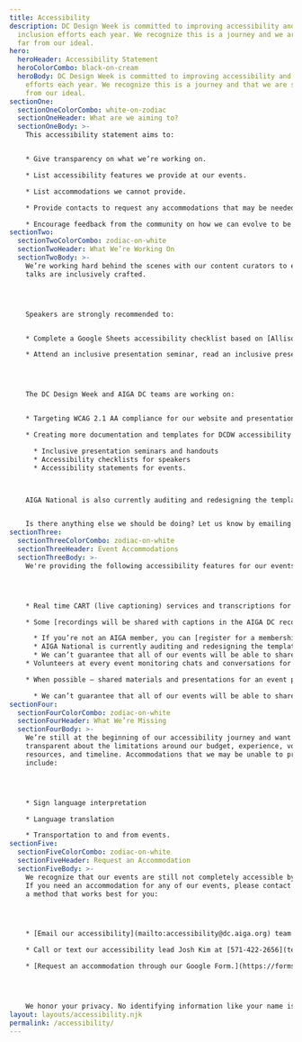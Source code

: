 ```yaml
---
title: Accessibility
description: DC Design Week is committed to improving accessibility and
  inclusion efforts each year. We recognize this is a journey and we are still
  far from our ideal.
hero:
  heroHeader: Accessibility Statement
  heroColorCombo: black-on-cream
  heroBody: DC Design Week is committed to improving accessibility and inclusion
    efforts each year. We recognize this is a journey and that we are still far
    from our ideal.
sectionOne:
  sectionOneColorCombo: white-on-zodiac
  sectionOneHeader: What are we aiming to?
  sectionOneBody: >-
    This accessibility statement aims to:


    * Give transparency on what we’re working on.

    * List accessibility features we provide at our events.

    * List accommodations we cannot provide.

    * Provide contacts to request any accommodations that may be needed.

    * Encourage feedback from the community on how we can evolve to be more inclusive by default in the future.
sectionTwo:
  sectionTwoColorCombo: zodiac-on-white
  sectionTwoHeader: What We’re Working On
  sectionTwoBody: >-
    We’re working hard behind the scenes with our content curators to ensure all
    talks are inclusively crafted.




    Speakers are strongly recommended to: 


    * Complete a Google Sheets accessibility checklist based on [Allison Ravenhall’s article Inclusive Design for Accessible Presentations](https://www.smashingmagazine.com/2018/11/inclusive-design-accessible-presentations/). 

    * Attend an inclusive presentation seminar, read an inclusive presentation handout, and review Allison’s article.




    The DC Design Week and AIGA DC teams are working on:


    * Targeting WCAG 2.1 AA compliance for our website and presentation materials which includes meaningful alt text, respecting reduced motion preferences, and understandable heading structures. We can’t cover everything as a team of volunteers, so if you see something wrong please let us know at [designweek@dc.aiga.org](mailto:designweek@dc.aiga.org).

    * Creating more documentation and templates for DCDW accessibility including:

      * Inclusive presentation seminars and handouts
      * Accessibility checklists for speakers
      * Accessibility statements for events.



    AIGA National is also currently auditing and redesigning the template used by all chapters, including DC, to make registration and access to videos more accessible to everyone.


    Is there anything else we should be doing? Let us know by emailing our accessibility team at [accessibility@dc.aiga.org](mailto:accessibility@dc.aiga.org).
sectionThree:
  sectionThreeColorCombo: zodiac-on-white
  sectionThreeHeader: Event Accommodations
  sectionThreeBody: >-
    We're providing the following accessibility features for our events:




    * Real time CART (live captioning) services and transcriptions for virtual events.

    * Some [recordings will be shared with captions in the AIGA DC recordings archive](https://dc.aiga.org/introducing-the-aiga-dc-event-recordings-archive/) for AIGA members to rewatch or catch up on at a later date.

      * If you’re not an AIGA member, you can [register for a membership on our website](https://dc.aiga.org/membership/membership-rates/) for just $50 for a year. We’re a 100% non-revenue generating entity, so this goes a long way to keeping us afloat.
      * AIGA National is currently auditing and redesigning the template used by all chapters, including DC, to make registration and access to videos more accessible to everyone. If you have difficulties registering or accessing the recordings in its current state, please let us know at dcdw@dc.aiga.org.
      * We can’t guarantee that all of our events will be able to share recordings as some talks may contain classified information. If we’re unable to do so, we’ll disclose that ahead of time in each of the event’s descriptions.
    * Volunteers at every event monitoring chats and conversations for [compliance to AIGA’s code of conduct](https://dc.aiga.org/events/code-of-conduct/).

    * When possible — shared materials and presentations for an event prior to it starting. Follow along comfortably with your own technology and at your own pace.

      * We can’t guarantee that all of our events will be able to share their materials ahead of time because some talks may contain classified information or may not have the resources and time to do so.
sectionFour:
  sectionFourColorCombo: zodiac-on-white
  sectionFourHeader: What We’re Missing
  sectionFourBody: >-
    We’re still at the beginning of our accessibility journey and want to be
    transparent about the limitations around our budget, experience, volunteer
    resources, and timeline. Accommodations that we may be unable to provide
    include:




    * Sign language interpretation

    * Language translation

    * Transportation to and from events.
sectionFive:
  sectionFiveColorCombo: zodiac-on-white
  sectionFiveHeader: Request an Accommodation
  sectionFiveBody: >-
    We recognize that our events are still not completely accessible by default.
    If you need an accommodation for any of our events, please contact us using
    a method that works best for you:




    * [Email our accessibility](mailto:accessibility@dc.aiga.org) team at accessibility@dc.aiga.org.

    * Call or text our accessibility lead Josh Kim at [571-422-2656](tel:571-422-2656).

    * [Request an accommodation through our Google Form.](https://forms.gle/VTys8LzewYs2isUm7)




    We honor your privacy. No identifying information like your name is required to request an accomodation, and all details will be deleted once completed.
layout: layouts/accessibility.njk
permalink: /accessibility/
---
```

